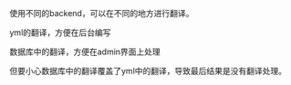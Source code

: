 使用不同的backend，可以在不同的地方进行翻译。

yml的翻译，方便在后台编写

数据库中的翻译，方便在admin界面上处理

但要小心数据库中的翻译覆盖了yml中的翻译，导致最后结果是没有翻译处理。
